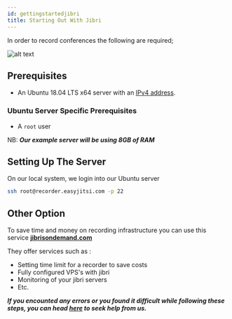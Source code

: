 ```yaml
---
id: gettingstartedjibri
title: Starting Out With Jibri
---
```


In order to record conferences the following are required;

![alt text](https://i.giphy.com/media/4TrOp8epqCvKxjqMD3/giphy.webp "Recording is Easy")

## Prerequisites

- An Ubuntu 18.04 LTS x64 server with an [IPv4 address](https://en.wikipedia.org/wiki/IPv4).

### Ubuntu Server Specific Prerequisites

- A `root` user

NB: **_Our example server will be using 8GB of RAM_**

## Setting Up The Server

On our local system, we login into our Ubuntu server

```bash
ssh root@recorder.easyjitsi.com -p 22
```

## Other Option

To save time and money on recording infrastructure you can use this service [**jibrisondemand.com**](https://jibrisondemand.com)

They offer services such as :

- Setting time limit for a recorder to save costs
- Fully configured VPS's with jibri
- Monitoring of your jibri servers
- Etc.

**_If you encounted any errors or you found it difficult while following these steps, you can head [here](https://docs.easyjitsi.com/docs/help) to seek help from us._**
